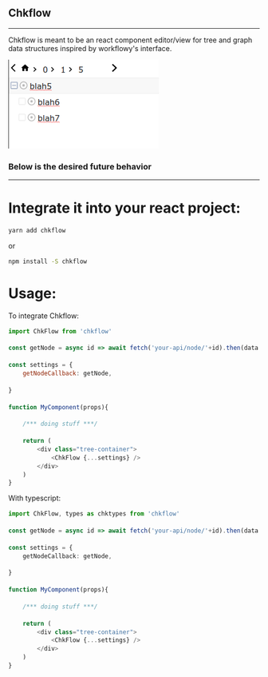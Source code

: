 ## Chkflow

---

Chkflow is meant to be an react component editor/view for tree and graph data structures inspired by workflowy's interface.

![screenshot of workflowy component](./assets/scrnsht1.png)

### Below is the **desired future** behavior
---

# Integrate it into your react project:
```sh
yarn add chkflow
```

or

```sh
npm install -S chkflow
```

# Usage:

To integrate Chkflow:

```javascript
import ChkFlow from 'chkflow'

const getNode = async id => await fetch('your-api/node/'+id).then(data => return data)

const settings = {
    getNodeCallback: getNode,

}

function MyComponent(props){

    /*** doing stuff ***/

    return (
        <div class="tree-container">
            <ChkFlow {...settings} />
        </div>
    )
}
```

With typescript:
```typescript
import ChkFlow, types as chktypes from 'chkflow'

const getNode = async id => await fetch('your-api/node/'+id).then(data => return data)

const settings = {
    getNodeCallback: getNode,

}

function MyComponent(props){

    /*** doing stuff ***/

    return (
        <div class="tree-container">
            <ChkFlow {...settings} />
        </div>
    )
}
```